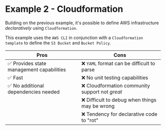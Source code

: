 # Example 2 - Cloudformation

Building on the previous example, it's possible to define AWS infrastructure _declaratively_ using `Cloudformation`.

This example uses the `AWS CLI` in conjunction with a `Cloudformation template` to define the `S3 Bucket` and `Bucket Policy`.

|Pros|Cons|
|----|----|
|✅ Provides state management capabilities|❌ `YAML` format can be difficult to parse|
|✅ Fast|❌ No unit testing capabilities|
|✅ No additional dependencies needed|❌ Cloudformation community support not _great_|
||❌ Difficult to debug when things may be wrong|
||❌ Tendency for declarative code to "rot"|